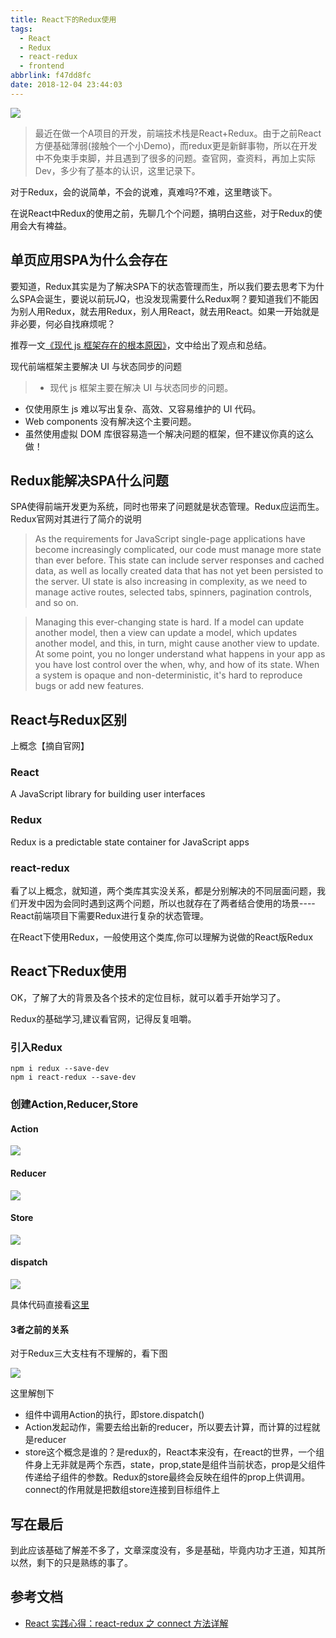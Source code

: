 ```yaml
---
title: React下的Redux使用
tags:
  - React
  - Redux
  - react-redux
  - frontend
abbrlink: f47dd8fc
date: 2018-12-04 23:44:03
---
```

![](http://static.1991421.cn/2018-12-02-090726.jpg)

> 最近在做一个A项目的开发，前端技术栈是React+Redux。由于之前React方便基础薄弱(接触个一个小Demo)，而redux更是新鲜事物，所以在开发中不免束手束脚，并且遇到了很多的问题。查官网，查资料，再加上实际Dev，多少有了基本的认识，这里记录下。

对于Redux，会的说简单，不会的说难，真难吗?不难，这里瞎谈下。
 
在说React中Redux的使用之前，先聊几个个问题，搞明白这些，对于Redux的使用会大有裨益。

## 单页应用SPA为什么会存在
要知道，Redux其实是为了解决SPA下的状态管理而生，所以我们要去思考下为什么SPA会诞生，要说以前玩JQ，也没发现需要什么Redux啊？要知道我们不能因为别人用Redux，就去用Redux，别人用React，就去用React。如果一开始就是非必要，何必自找麻烦呢？

推荐一文[《现代 js 框架存在的根本原因》](https://medium.com/dailyjs/the-deepest-reason-why-modern-javascript-frameworks-exist-933b86ebc445)，文中给出了观点和总结。

现代前端框架主要解决 UI 与状态同步的问题

> - 现代 js 框架主要在解决 UI 与状态同步的问题。
- 仅使用原生 js 难以写出复杂、高效、又容易维护的 UI 代码。
- Web components 没有解决这个主要问题。
- 虽然使用虚拟 DOM 库很容易造一个解决问题的框架，但不建议你真的这么做！


## Redux能解决SPA什么问题
SPA使得前端开发更为系统，同时也带来了问题就是状态管理。Redux应运而生。
Redux官网对其进行了简介的说明
> As the requirements for JavaScript single-page applications have become increasingly complicated, our code must manage more state than ever before. This state can include server responses and cached data, as well as locally created data that has not yet been persisted to the server. UI state is also increasing in complexity, as we need to manage active routes, selected tabs, spinners, pagination controls, and so on.

> Managing this ever-changing state is hard. If a model can update another model, then a view can update a model, which updates another model, and this, in turn, might cause another view to update. At some point, you no longer understand what happens in your app as you have lost control over the when, why, and how of its state. When a system is opaque and non-deterministic, it's hard to reproduce bugs or add new features.

## React与Redux区别
上概念【摘自官网】
### React
A JavaScript library for building user interfaces
### Redux
Redux is a predictable state container for JavaScript apps

### react-redux
看了以上概念，就知道，两个类库其实没关系，都是分别解决的不同层面问题，我们开发中因为会同时遇到这两个问题，所以也就存在了两者结合使用的场景----React前端项目下需要Redux进行复杂的状态管理。

在React下使用Redux，一般使用这个类库,你可以理解为说做的React版Redux

## React下Redux使用
OK，了解了大的背景及各个技术的定位目标，就可以着手开始学习了。

Redux的基础学习,建议看官网，记得反复咀嚼。

### 引入Redux
```
npm i redux --save-dev
npm i react-redux --save-dev

```

### 创建Action,Reducer,Store

#### Action

![](http://static.1991421.cn/2018-12-04-153755.png)

#### Reducer

![](http://static.1991421.cn/2018-12-04-153837.png)

#### Store
![](http://static.1991421.cn/2018-12-04-153911.png)


#### dispatch

![](http://static.1991421.cn/2018-12-04-154143.png)

具体代码直接看[这里](https://github.com/reduxjs/redux/tree/master/examples/todos)

#### 3者之前的关系

对于Redux三大支柱有不理解的，看下图

![](http://static.1991421.cn/2018-12-02-134719.jpg)


这里解刨下
- 组件中调用Action的执行，即store.dispatch()
- Action发起动作，需要去给出新的reducer，所以要去计算，而计算的过程就是reducer
- store这个概念是谁的？是redux的，React本来没有，在react的世界，一个组件身上无非就是两个东西，state，prop,state是组件当前状态，prop是父组件传递给子组件的参数。Redux的store最终会反映在组件的prop上供调用。connect的作用就是把数组store连接到目标组件上


## 写在最后
到此应该基础了解差不多了，文章深度没有，多是基础，毕竟内功才王道，知其所以然，剩下的只是熟练的事了。

## 参考文档
- [React 实践心得：react-redux 之 connect 方法详解](http://taobaofed.org/blog/2016/08/18/react-redux-connect/)